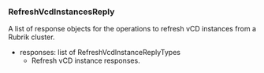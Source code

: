 ### RefreshVcdInstancesReply
A list of response objects for the operations to refresh vCD instances from a Rubrik cluster.

- responses: list of RefreshVcdInstanceReplyTypes
  - Refresh vCD instance responses.
